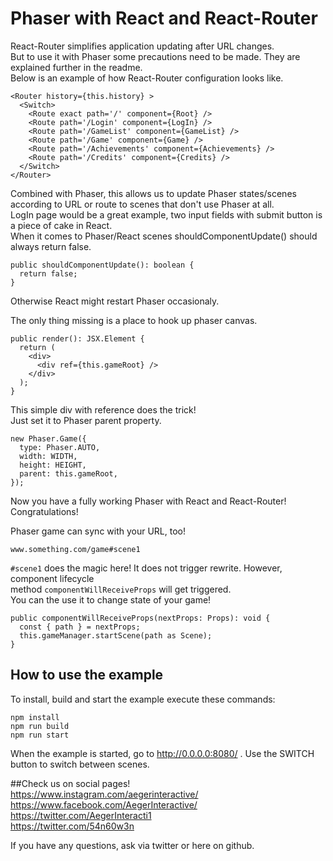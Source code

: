 # Phaser with React and React-Router
React-Router simplifies application updating after URL changes.    
But to use it with Phaser some precautions need to be made. They are explained further in the readme.  
Below is an example of how React-Router configuration looks like.  

```
<Router history={this.history} >
  <Switch>
    <Route exact path='/' component={Root} />
    <Route path='/Login' component={LogIn} />
    <Route path='/GameList' component={GameList} />
    <Route path='/Game' component={Game} />
    <Route path='/Achievements' component={Achievements} />
    <Route path='/Credits' component={Credits} />
  </Switch>
</Router>
```
Combined with Phaser, this allows us to update Phaser states/scenes according to URL or route to scenes that don't use Phaser at all.  
LogIn page would be a great example, two input fields with submit button is a piece of cake in React.  
When it comes to Phaser/React scenes shouldComponentUpdate() should always return false.  

```
public shouldComponentUpdate(): boolean {
  return false;
}
```

Otherwise React might restart Phaser occasionaly.  
  
The only thing missing is a place to hook up phaser canvas.  

```
public render(): JSX.Element {
  return (
    <div>
      <div ref={this.gameRoot} />
    </div>
  );
}
```
This simple div with reference does the trick!  
Just set it to Phaser parent property.
```
new Phaser.Game({
  type: Phaser.AUTO,
  width: WIDTH,
  height: HEIGHT,
  parent: this.gameRoot,
});
```
  
Now you have a fully working Phaser with React and React-Router! Congratulations!  
  
Phaser game can sync with your URL, too!  
```
www.something.com/game#scene1
```
```#scene1``` does the magic here!
It does not trigger rewrite. However, component lifecycle  
method ```componentWillReceiveProps``` will get triggered.  
You can the use it to change state of your game!  
```
public componentWillReceiveProps(nextProps: Props): void {
  const { path } = nextProps;
  this.gameManager.startScene(path as Scene);
}
```

## How to use the example
To install, build and start the example execute these commands:

```shell
npm install
npm run build
npm run start
```
When the example is started, go to http://0.0.0.0:8080/ . Use the SWITCH button to switch between scenes.

##Check us on social pages!  
https://www.instagram.com/aegerinteractive/
https://www.facebook.com/AegerInteractive/  
https://twitter.com/AegerInteracti1  
https://twitter.com/54n60w3n  
  
If you have any questions, ask via twitter or here on github. 
